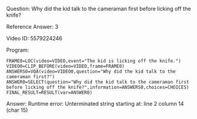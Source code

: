 Question: Why did the kid talk to the cameraman first before licking off the knife?

Reference Answer: 3

Video ID: 5579224246

Program:

```
FRAME0=LOC(video=VIDEO,event="The kid is licking off the knife.")
VIDEO0=CLIP_BEFORE(video=VIDEO,frame=FRAME0)
ANSWERS0=VQA(video=VIDEO0,question="Why did the kid talk to the cameraman first?")
ANSWER0=SELECT(question="Why did the kid talk to the cameraman first before licking off the knife?",information=ANSWERS0,choices=CHOICES)
FINAL_RESULT=RESULT(var=ANSWER0)
```
Answer: Runtime error: Unterminated string starting at: line 2 column 14 (char 15)

